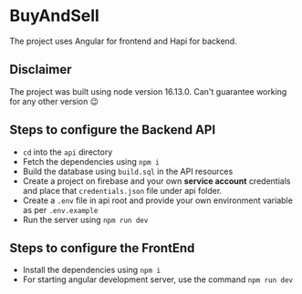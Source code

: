 # BuyAndSell

The project uses Angular for frontend and Hapi for backend.

## Disclaimer

The project was built using node version 16.13.0. Can't guarantee working for any other version 😉

## Steps to configure the Backend API

- `cd` into the `api` directory
- Fetch the dependencies using `npm i`
- Build the database using `build.sql` in the API resources
- Create a project on firebase and your own **service account** credentials and place that `credentials.json` file under api folder.
- Create a `.env` file in api root and provide your own environment variable as per `.env.example`
- Run the server using `npm run dev`

## Steps to configure the FrontEnd

- Install the dependencies using `npm i`
- For starting angular development server, use the command `npm run dev`
